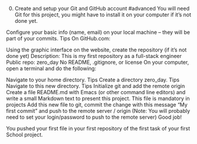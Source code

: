 0. Create and setup your Git and GitHub account
#advanced
You will need Git for this project, you might have to install it on your computer if it’s not done yet.

Configure your basic info (name, email) on your local machine – they will be part of your commits. Tips
On GitHub.com:

Using the graphic interface on the website, create the repository (if it’s not done yet)
Description: This is my first repository as a full-stack engineer
Public repo: zero_day
No README, .gitignore, or license
On your computer, open a terminal and do the following:

Navigate to your home directory. Tips
Create a directory zero_day. Tips
Navigate to this new directory. Tips
Initialize git and add the remote origin
Create a file README.md with Emacs (or other command line editors) and write a small Markdown text to present this project. This file is mandatory in projects
Add this new file to git, commit the change with this message “My first commit” and push to the remote server / origin (Note: You will probably need to set your login/password to push to the remote server)
Good job!

You pushed your first file in your first repository of the first task of your first School project.
